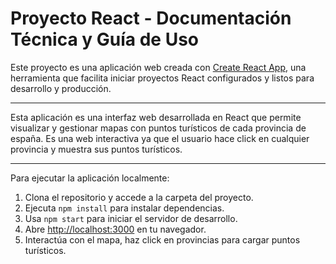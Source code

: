 # Proyecto React - Documentación Técnica y Guía de Uso

Este proyecto es una aplicación web creada con [Create React App](https://github.com/facebook/create-react-app), una herramienta que facilita iniciar proyectos React configurados y listos para desarrollo y producción.

---

Esta aplicación es una interfaz web desarrollada en React que permite visualizar y gestionar mapas con puntos turísticos de cada provincia de españa. Es una web interactiva ya que el usuario hace click en cualquier provincia y muestra sus puntos turísticos.

---

Para ejecutar la aplicación localmente:

1. Clona el repositorio y accede a la carpeta del proyecto.
2. Ejecuta `npm install` para instalar dependencias.
3. Usa `npm start` para iniciar el servidor de desarrollo.
4. Abre [http://localhost:3000](http://localhost:3000) en tu navegador.
5. Interactúa con el mapa, haz click en provincias para cargar puntos turísticos.

